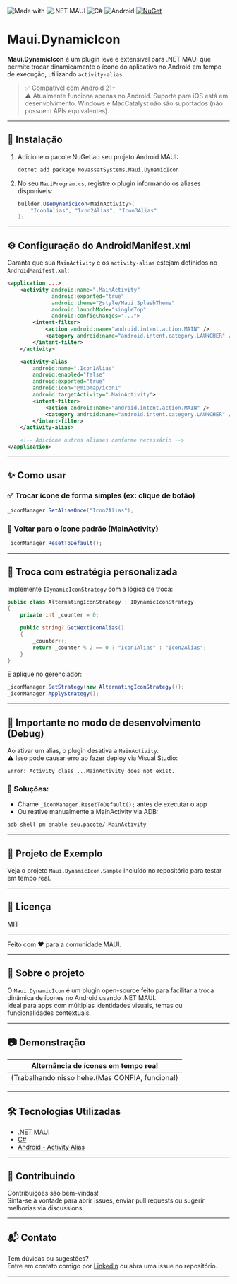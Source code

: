 ![Made with](https://img.shields.io/badge/Made_with-%20-ffffff?style=for-the-badge&labelColor=ffffff)
![.NET MAUI](https://img.shields.io/badge/-MAUI-512BD4?style=for-the-badge&logo=dotnet&logoColor=white)
![C#](https://img.shields.io/badge/-C%23-239120?style=for-the-badge&logo=c-sharp&logoColor=white)
![Android](https://img.shields.io/badge/-Android-3DDC84?style=for-the-badge&logo=android&logoColor=white)
[![NuGet](https://img.shields.io/nuget/v/Novassat.DynamicIcon.svg)](https://www.nuget.org/packages/NovassatSystems.Maui.DynamicIcon)



# Maui.DynamicIcon

**Maui.DynamicIcon** é um plugin leve e extensível para .NET MAUI que permite trocar dinamicamente o ícone do aplicativo no Android em tempo de execução, utilizando `activity-alias`.

> ✅ Compatível com Android 21+  
> ⚠️ Atualmente funciona apenas no Android. Suporte para iOS está em desenvolvimento. Windows e MacCatalyst não são suportados (não possuem APIs equivalentes).

---

## 🚀 Instalação

1. Adicione o pacote NuGet ao seu projeto Android MAUI:

   ```bash
   dotnet add package NovassatSystems.Maui.DynamicIcon
   ```

2. No seu `MauiProgram.cs`, registre o plugin informando os aliases disponíveis:

   ```csharp
   builder.UseDynamicIcon<MainActivity>(
       "Icon1Alias", "Icon2Alias", "Icon3Alias"
   );
   ```

---

## ⚙️ Configuração do AndroidManifest.xml

Garanta que sua `MainActivity` e os `activity-alias` estejam definidos no `AndroidManifest.xml`:

```xml
<application ...>
    <activity android:name=".MainActivity"
              android:exported="true"
              android:theme="@style/Maui.SplashTheme"
              android:launchMode="singleTop"
              android:configChanges="...">
        <intent-filter>
            <action android:name="android.intent.action.MAIN" />
            <category android:name="android.intent.category.LAUNCHER" />
        </intent-filter>
    </activity>

    <activity-alias
        android:name=".Icon1Alias"
        android:enabled="false"
        android:exported="true"
        android:icon="@mipmap/icon1"
        android:targetActivity=".MainActivity">
        <intent-filter>
            <action android:name="android.intent.action.MAIN" />
            <category android:name="android.intent.category.LAUNCHER" />
        </intent-filter>
    </activity-alias>

    <!-- Adicione outros aliases conforme necessário -->
</application>
```

---

## ✨ Como usar

### ✅ Trocar ícone de forma simples (ex: clique de botão)

```csharp
_iconManager.SetAliasOnce("Icon2Alias");
```

### 🔁 Voltar para o ícone padrão (MainActivity)

```csharp
_iconManager.ResetToDefault();
```

---

## 🧠 Troca com estratégia personalizada

Implemente `IDynamicIconStrategy` com a lógica de troca:

```csharp
public class AlternatingIconStrategy : IDynamicIconStrategy
{
    private int _counter = 0;

    public string? GetNextIconAlias()
    {
        _counter++;
        return _counter % 2 == 0 ? "Icon1Alias" : "Icon2Alias";
    }
}
```

E aplique no gerenciador:

```csharp
_iconManager.SetStrategy(new AlternatingIconStrategy());
_iconManager.ApplyStrategy();
```

---

## 🧪 Importante no modo de desenvolvimento (Debug)

Ao ativar um alias, o plugin desativa a `MainActivity`.  
⚠️ Isso pode causar erro ao fazer deploy via Visual Studio:

```
Error: Activity class ...MainActivity does not exist.
```

### 🔧 Soluções:

- Chame `_iconManager.ResetToDefault();` antes de executar o app
- Ou reative manualmente a MainActivity via ADB:

```bash
adb shell pm enable seu.pacote/.MainActivity
```

---

## 📱 Projeto de Exemplo

Veja o projeto `Maui.DynamicIcon.Sample` incluído no repositório para testar em tempo real.

---

## 📄 Licença

MIT

---

Feito com ❤️ para a comunidade MAUI.

---

## 🧩 Sobre o projeto

O `Maui.DynamicIcon` é um plugin open-source feito para facilitar a troca dinâmica de ícones no Android usando .NET MAUI.  
Ideal para apps com múltiplas identidades visuais, temas ou funcionalidades contextuais.

---

## 📷 Demonstração

| Alternância de ícones em tempo real |
|-------------------------------------|
| (Trabalhando nisso hehe.(Mas CONFIA, funciona!) |

---

## 🛠️ Tecnologias Utilizadas

- [.NET MAUI](https://learn.microsoft.com/en-us/dotnet/maui/what-is-maui)
- [C#](https://docs.microsoft.com/dotnet/csharp/)
- [Android - Activity Alias](https://developer.android.com/guide/topics/manifest/activity-alias-element)

---

## 🤝 Contribuindo

Contribuições são bem-vindas!  
Sinta-se à vontade para abrir issues, enviar pull requests ou sugerir melhorias via discussions.

---

## 📬 Contato

Tem dúvidas ou sugestões?  
Entre em contato comigo por [LinkedIn](https://www.linkedin.com) ou abra uma issue no repositório.

---


